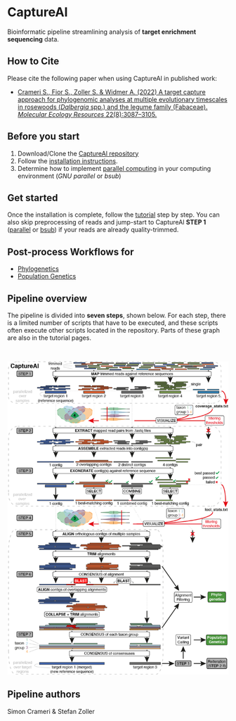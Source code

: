 # CaptureAl
Bioinformatic pipeline streamlining analysis of **target enrichment sequencing** data.

## How to Cite
Please cite the following paper when using CaptureAl in published work:
- [Crameri S., Fior S., Zoller S. & Widmer A. (2022) A target capture approach for phylogenomic analyses at multiple evolutionary timescales in rosewoods (*Dalbergia* spp.) and the legume family (Fabaceae). *Molecular Ecology Resources* 22(8):3087–3105.](https://doi.org/10.1111/1755-0998.13666)

## Before you start
1) Download/Clone the [CaptureAl repository](https://github.com/scrameri/CaptureAl) 
2) Follow the [installation instructions](https://github.com/scrameri/CaptureAl/blob/master/Install.md).
3) Determine how to implement [parallel computing](https://github.com/scrameri/CaptureAl/blob/master/Parallelize.md) in your computing environment (*GNU parallel* or *bsub*)

## Get started
Once the installation is complete, follow the [tutorial](https://github.com/scrameri/CaptureAl/blob/master/tutorial/) step by step. You can also skip preprocessing of reads and jump-start to CaptureAl **STEP 1** ([parallel](https://github.com/scrameri/CaptureAl/blob/master/tutorial/parallel/Step1_Read_Mapping.md) or [bsub](https://github.com/scrameri/CaptureAl/blob/master/tutorial/bsub/Step1_Read_Mapping.md)) if your reads are already quality-trimmed.

## Post-process Workflows for
- [Phylogenetics](Phylogenetics)
- [Population Genetics](PopulationGenetics)

## Pipeline overview
The pipeline is divided into **seven steps**, shown below. For each step, there is a limited number of scripts that have to be executed, and these scripts often execute other scripts located in the repository. Parts of these graph are also in the tutorial pages.

<br />

![CaptureAl.png](https://raw.githubusercontent.com/scrameri/CaptureAl/master/CaptureAl.png)

## Pipeline authors
Simon Crameri & Stefan Zoller
